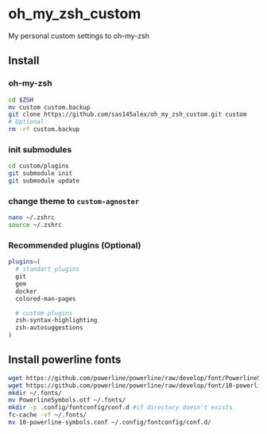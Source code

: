 # oh_my_zsh_custom
My personal custom settings to oh-my-zsh

## Install

### oh-my-zsh
```bash
cd $ZSH
mv custom custom.backup
git clone https://github.com/sas145alex/oh_my_zsh_custom.git custom
# Optional
rm -rf custom.backup
```

### init submodules
```bash
cd custom/plugins
git submodule init
git submodule update
```

### change theme to `custom-agnoster`
```bash
nano ~/.zshrc
source ~/.zshrc
```

### Recommended plugins (Optional)
```bash
plugins=(
  # standart plugins
  git
  gem
  docker
  colored-man-pages

  # custom plugins
  zsh-syntax-highlighting
  zsh-autosuggestions
)
```

## Install powerline fonts
```bash
wget https://github.com/powerline/powerline/raw/develop/font/PowerlineSymbols.otf
wget https://github.com/powerline/powerline/raw/develop/font/10-powerline-symbols.conf
mkdir ~/.fonts/
mv PowerlineSymbols.otf ~/.fonts/
mkdir -p .config/fontconfig/conf.d #if directory doesn't exists
fc-cache -vf ~/.fonts/
mv 10-powerline-symbols.conf ~/.config/fontconfig/conf.d/
```

